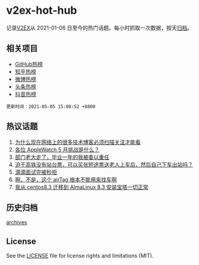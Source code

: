 # v2ex-hot-hub

 记录[V2EX](https://www.v2ex.com/)从 2021-01-06 日至今的热门话题。每小时抓取一次数据，按天[归档](archives)。
 
 ## 相关项目

- [GitHub热榜](https://github.com/lonnyzhang423/github-hot-hub)
- [知乎热榜](https://github.com/lonnyzhang423/zhihu-hot-hub)
- [微博热榜](https://github.com/lonnyzhang423/weibo-hot-hub)
- [头条热榜](https://github.com/lonnyzhang423/toutiao-hot-hub)
- [抖音热榜](https://github.com/lonnyzhang423/douyin-hot-hub)


 `更新时间：2021-05-05 15:08:52 +0800`

## 热议话题

1. [为什么现在网络上的很多技术博客必须扫描关注才能看](https://www.v2ex.com/t/774882)
1. [各位 AppleWatch 5 月挑战是什么？](https://www.v2ex.com/t/774912)
1. [部门老大走了，毕业一年的我被委以重任](https://www.v2ex.com/t/774868)
1. [迫于高铁没有站台票，可以买张短途票送老人上车后，然后自己下车出站吗？](https://www.v2ex.com/t/774949)
1. [滴滴面试完被秒拒](https://www.v2ex.com/t/774958)
1. [啊，不是，这个 airTag 根本不能用来找车啊](https://www.v2ex.com/t/774928)
1. [我从 centos8.3 迁移到 AlmaLinux 8.3 安装宝塔一切正常](https://www.v2ex.com/t/774893)

## 历史归档

[archives](archives)

## License

See the [LICENSE](LICENSE) file for license rights and limitations (MIT).
